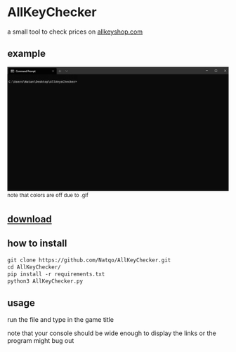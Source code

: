 # AllKeyChecker

a small tool to check prices on [allkeyshop.com](https://www.allkeyshop.com/blog/)

## example

![example](https://github.com/Natqo/AllKeyChecker/blob/main/example.gif?raw=true)
<sup>note that colors are off due to .gif</sup>

## [download](https://github.com/Natqo/AllKeyChecker/releases)

## how to install

```
git clone https://github.com/Natqo/AllKeyChecker.git
cd AllKeyChecker/
pip install -r requirements.txt
python3 AllKeyChecker.py
```

## usage

run the file and type in the game title

note that your console should be wide enough to display the links or the program might bug out
